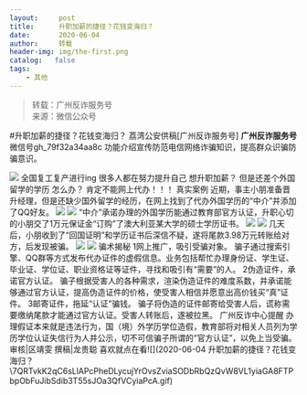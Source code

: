 ```yaml
---
layout:     post
title:      升职加薪的捷径？花钱变海归？
date:       2020-06-04
author:     转载
header-img: img/the-first.png
catalog:   false
tags:
    - 其他
---
```


<blockquote><p>转载：广州反诈服务号<br>
来源：微信公众号</p></blockquote>

#升职加薪的捷径？花钱变海归？
荔湾公安供稿[广州反诈服务号]
**广州反诈服务号**
微信号gh_79f32a34aa8c
功能介绍宣传防范电信网络诈骗知识，提高群众识骗防骗意识。

![]({{site.baseurl}}/postimg/U80CvqU0rQqG0S0XG3fcRK4qGEDtzbMGYRSlZ6OzVrANAgHfMk7qTzp3tia5diaPPetkS2ASOkmlCIu9btqclibJw.gif)
全国复工复产进行ing
很多人都在努力提升自己
想升职加薪？
但是还差个外国留学的学历
怎么办？
肯定不能网上代办！！！
真实案例
近期，事主小朋准备晋升经理，但是还缺少国外留学的经历，在网上找到了代办外国学历的“中介”并添加了QQ好友。
![]({{site.baseurl}}/postimg/U80CvqU0rQp0scIgUkhNibTQlUW0WEw5LtOrV3fTXE3iaZ9aVRibFhg0wo0MAttv8Od0l4uhDiaBdA2Rzia8hIKwSUw.jpeg)
![]({{site.baseurl}}/postimg/U80CvqU0rQp0scIgUkhNibTQlUW0WEw5LzqLicTSa6icL4YLicaVBhtl1KJ9yzOFEMyHia42CeEhG1qiat1iaiaQY4MqbQ.jpeg)
“中介”承诺办理的外国学历能通过教育部官方认证，升职心切的小朋交了1万元保证金“订购”了澳大利亚某大学的硕士学历证书。
![]({{site.baseurl}}/postimg/ekAvYzqp5uu7IU63L8MxDUticM9VXBic8ojsBlSvkwcficYNUicMLKmXwHnJrrTEJqFltg2Sbkx3E7SVGA24UmERMA.jpeg)
![]({{site.baseurl}}/postimg/ekAvYzqp5uu7IU63L8MxDUticM9VXBic8oV8ufZaW1vZqR8z0dIdQQW2rxwrVvFyaZpiazI3lNicu4RDbcLvg8xLSg.jpeg)
几天后，小朋收到了“回国证明”和学历证书后深信不疑，遂将尾款3.98万元转账给对方，后发现被骗。
![]({{site.baseurl}}/postimg/ekAvYzqp5uu7IU63L8MxDUticM9VXBic8oaWpOhwtZHyia7icdtNYaN3f9JO9bVbFPTfcNGuF2wuKictfW1bjm86X8g.jpeg)
![]({{site.baseurl}}/postimg/ekAvYzqp5uu7IU63L8MxDUticM9VXBic8od0syQkagj5pdSnYYaHq0KP6e21u06D49zzeU6fwSCI4yaxmGh9nSpQ.jpeg)
骗术揭秘
1网上推广，吸引受骗对象。
骗子通过搜索引擎、QQ群等方式发布代办证件的虚假信息。业务包括帮忙办理身份证、学生证、毕业证、学位证、职业资格证等证件，寻找和吸引有“需要”的人。
2伪造证件，承诺官方认证。
骗子根据受害人的各种需求，渲染伪造证件的难度系数，并承诺能够通过官方认证，提高伪造证件的价格，使受害人相信并愿意出高价钱买“真”证件。
3邮寄证件，拖延“认证”骗钱。
骗子将伪造的证件邮寄给受害人后，谎称需要缴纳尾款才能通过官方认证。受害人转账后，遂被拉黑。
广州反诈中心提醒
办理假证本来就是违法行为，国（境）外学历学位造假，教育部将对相关人员列为学历学位认证失信行为人并公示，切不可信骗子所谓的“官方认证”，以免上当受骗。
审核|区靖雯
撰稿|龙贵聪
喜欢就点在看![](2020-06-04
升职加薪的捷径？花钱变海归？\\7QRTvkK2qC6sLlAPcPheDLycujYrOvsZviaSODbRbQzQvW8VL1yiaGA8FTPbpObFuJibSdib3T55sJOa3QfVCyiaPcA.gif)
